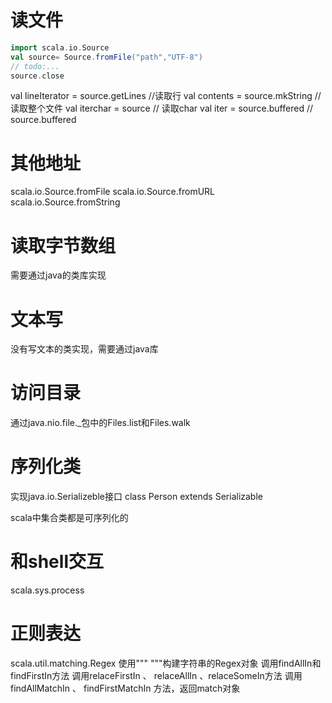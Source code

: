 # 读文件
```scala
import scala.io.Source
val source= Source.fromFile("path","UTF-8")
// todo:...
source.close
```

val lineIterator = source.getLines //读取行
val contents = source.mkString //读取整个文件
val iterchar = source // 读取char
val iter = source.buffered // source.buffered



# 其他地址
scala.io.Source.fromFile
scala.io.Source.fromURL
scala.io.Source.fromString

# 读取字节数组 

需要通过java的类库实现

# 文本写
没有写文本的类实现，需要通过java库

# 访问目录
通过java.nio.file._包中的Files.list和Files.walk

# 序列化类
实现java.io.Serializeble接口
class Person extends Serializable

scala中集合类都是可序列化的

# 和shell交互
scala.sys.process

# 正则表达
scala.util.matching.Regex
使用""" """构建字符串的Regex对象
调用findAllIn和findFirstIn方法
调用relaceFirstIn 、 relaceAllIn 、relaceSomeIn方法
调用findAllMatchIn 、 findFirstMatchIn 方法，返回match对象
